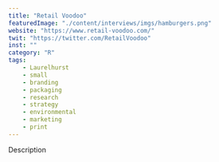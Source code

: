 ```yaml
---
title: "Retail Voodoo"
featuredImage: "./content/interviews/imgs/hamburgers.png"
website: "https://www.retail-voodoo.com/"
twit: "https://twitter.com/RetailVoodoo"
inst: ""
category: "R"
tags:
    - Laurelhurst
    - small
    - branding
    - packaging
    - research
    - strategy
    - environmental
    - marketing
    - print
---
```


Description
